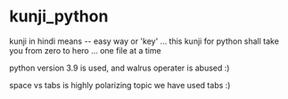 # kunji_python
kunji in hindi means -- easy way or 'key' ... this kunji for python shall take you from zero to hero ... one file at a time 

python version 3.9 is used, and walrus operater is abused :)

space vs tabs is highly polarizing topic 
we have used tabs :)
